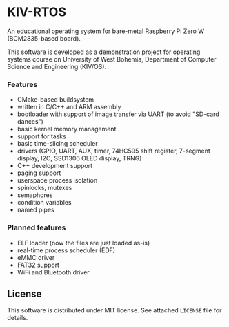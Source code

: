 # KIV-RTOS
An educational operating system for bare-metal Raspberry Pi Zero W (BCM2835-based board).

This software is developed as a demonstration project for operating systems course on University of West Bohemia, Department of Computer Science and Engineering (KIV/OS).

### Features
- CMake-based buildsystem
- written in C/C++ and ARM assembly
- bootloader with support of image transfer via UART (to avoid "SD-card dances")
- basic kernel memory management
- support for tasks
- basic time-slicing scheduler
- drivers (GPIO, UART, AUX, timer, 74HC595 shift register, 7-segment display, I2C, SSD1306 OLED display, TRNG)
- C++ development support
- paging support
- userspace process isolation
- spinlocks, mutexes
- semaphores
- condition variables
- named pipes

### Planned features
- ELF loader (now the files are just loaded as-is)
- real-time process scheduler (EDF)
- eMMC driver
- FAT32 support
- WiFi and Bluetooth driver

## License

This software is distributed under MIT license. See attached `LICENSE` file for details.
